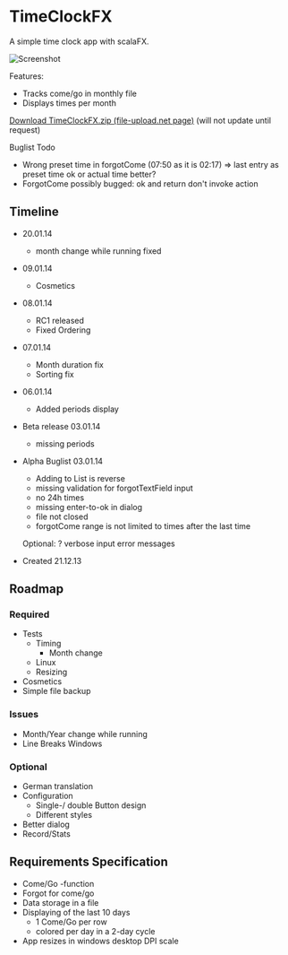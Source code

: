 # TimeClockFX

A simple time clock app with scalaFX.

![Screenshot](https://raw.github.com/snhub/TimeClockFX/master/screenshot.png)

Features:
- Tracks come/go in monthly file
- Displays times per month

[Download TimeClockFX.zip (file-upload.net page)](http://www.file-upload.net/download-8497539/TimeClockFX.zip.html)
(will not update until request)

Buglist Todo
- Wrong preset time in forgotCome (07:50 as it is 02:17) => last entry as preset time ok or actual time better?
- ForgotCome possibly bugged: ok and return don't invoke action

## Timeline
- 20.01.14
	- month change while running fixed
	
- 09.01.14
	- Cosmetics
	
- 08.01.14
	- RC1 released
	- Fixed Ordering

- 07.01.14
	- Month duration fix
	- Sorting fix

- 06.01.14 
	- Added periods display

- Beta release 03.01.14
	- missing periods
	
- Alpha Buglist 03.01.14
  - Adding to List is reverse
  - missing validation for forgotTextField input
  - no 24h times
  - missing enter-to-ok in dialog
  - file not closed
  - forgotCome range is not limited to times after the last time
  
  Optional:
  ? verbose input error messages
  
- Created 21.12.13

## Roadmap
### Required
- Tests
	- Timing
	  - Month change
  - Linux
  - Resizing
- Cosmetics
- Simple file backup

### Issues
- Month/Year change while running
- Line Breaks Windows

### Optional
- German translation
- Configuration
	- Single-/ double Button design
	- Different styles
- Better dialog
- Record/Stats

## Requirements Specification

- Come/Go -function
- Forgot for come/go
- Data storage in a file
- Displaying of the last 10 days
  - 1 Come/Go per row
  - colored per day in a 2-day cycle
- App resizes in windows desktop DPI scale
